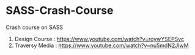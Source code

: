 # SASS-Crash-Course
Crash course on SASS

1. Design Course : https://www.youtube.com/watch?v=roywYSEPSvc
2. Traversy Media : https://www.youtube.com/watch?v=nu5mdN2JIwM 
